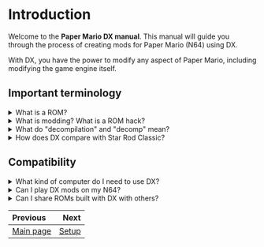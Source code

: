 # Introduction

Welcome to the **Paper Mario DX manual**.
This manual will guide you through the process of creating mods for Paper Mario (N64) using DX.

With DX, you have the power to modify any aspect of Paper Mario, including modifying the game engine itself.

## Important terminology

<details>
    <summary>What is a ROM?</summary>
    The N64 console stores games on cartridges. A ROM is a file that contains the data from one of these cartridges.
    The Paper Mario (USA) ROM contains all of the game - including the code, graphics, and sound. There are also
    other Paper Mario ROMs for different regions, such as Europe and Japan, but DX only supports the USA version.
</details>

<details>
    <summary>What is modding? What is a ROM hack?</summary>
    <p>
        Modding is the process of modifying a video game to change its behavior or appearance.
        A mod is a file or set of files that changes the game in some way.
    </p>
    <p>
        A ROM hack is a mod that modifies a game's ROM file. ROM hacks are usually distributed as patches
        that can be applied to a clean ROM to create a modified version of the game.
    </p>
    <p>
        For our purposes, the terms "ROM hack" and "mod" refer to the same thing: the completed product of modding.
    </p>
</details>

<details>
    <summary>What do "decompilation" and "decomp" mean?</summary>
    <p>
        Decompilation is the process of converting a compiled program (in this case, Paper Mario) back into a
        human-readable form (source code). Among other things, this makes modding much, much easier.
        You can learn more about video game decompilation on <a href="https://wiki.decomp.dev/">Decompedia</a>.
    </p>
    <p>
        Paper Mario DX is based ontop of <a href="https://papermar.io">the Paper Mario decompilation</a>, also
        known as <b>the decomp</b>.
        <b>Decomp modding</b> refers to the process of creating mods using the decomp.
    </p>
</details>

<details>
    <summary>How does DX compare with Star Rod Classic?</summary>
    <p>
        Star Rod Classic is a modding tool for Paper Mario that was used to create many popular mods.
        DX is a newer tool that is more powerful, but also more complex.
    </p>
    <p>
        Star Rod Classic requires you to write assembly code to do anything complicated. With DX, you can write C code.
    </p>
    <p>
        To edit map geometry and preview messages, you can use
        <a href="https://github.com/z64a/star-rod/releases/latest">Star Rod</a> with DX.
        Open Star Rod and select your mod folder as the project directory.
        Star Rod Classic is not compatible with DX.
    </p>
</details>

## Compatibility

<details>
    <summary>What kind of computer do I need to use DX?</summary>
    To make mods with DX, you will need a computer with one of the following operating systems:
    <ul>
        <li>Windows 11</li> <!-- WSL installed by default -->
        <li>Windows 10</li>
        <li>macOS</li>
        <li>Linux</li>
    </ul>
</details>

<details>
    <summary>Can I play DX mods on my N64?</summary>
    <p>
        You can play DX mods on N64 hardware using a flashcart such as
        an <a href="https://n64brew.dev/wiki/Everdrive_64">Everdrive 64</a>
        or a <a href="https://summercart64.dev/">SummerCart64</a>.
        You will also require an <b>expansion pak</b>.
    </p>
    <p>
        DX outputs an NTSC region ROM in big endian format (`.z64`). Transfer this file to your flashcart to play.
    </p>
</details>

<details>
    <summary>Can I share ROMs built with DX with others?</summary>
    <p>
        <b>No! Never share ROMs with others.</b> Sharing ROMs may be considered an act of piracy.
    </p>
    <p>
        Instead, <b>share a patch file</b>. A patch file is a description of the <i>changes</i> between the Paper Mario
        base ROM and the ROM built by DX.
    </p>
    <p>
        DX will automatically generate a `.bps` patch file for you. The people you share
        the patch file with can use <a href="https://hack64.net/tools/patcher.php">a web patching tool</a> to obtain a
        ROM that they can play.
    </p>
</details>

<div class="section_buttons">

| Previous | Next |
|:---------|-----:|
|[Main page](../README.md)|[Setup](setup.md)|

</div>
